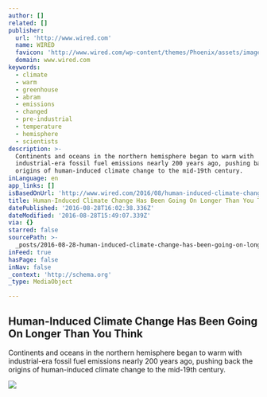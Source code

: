 ```yaml
---
author: []
related: []
publisher:
  url: 'http://www.wired.com'
  name: WIRED
  favicon: 'http://www.wired.com/wp-content/themes/Phoenix/assets/images/favicon.ico'
  domain: www.wired.com
keywords:
  - climate
  - warm
  - greenhouse
  - abram
  - emissions
  - changed
  - pre-industrial
  - temperature
  - hemisphere
  - scientists
description: >-
  Continents and oceans in the northern hemisphere began to warm with
  industrial-era fossil fuel emissions nearly 200 years ago, pushing back the
  origins of human-induced climate change to the mid-19th century.
inLanguage: en
app_links: []
isBasedOnUrl: 'http://www.wired.com/2016/08/human-induced-climate-change-going-longer-think/'
title: Human-Induced Climate Change Has Been Going On Longer Than You Think
datePublished: '2016-08-28T16:02:38.336Z'
dateModified: '2016-08-28T15:49:07.339Z'
via: {}
starred: false
sourcePath: >-
  _posts/2016-08-28-human-induced-climate-change-has-been-going-on-longer-than-y.md
inFeed: true
hasPage: false
inNav: false
_context: 'http://schema.org'
_type: MediaObject

---
```

<article style=""><h1>Human-Induced Climate Change Has Been Going On Longer Than You Think</h1><p>Continents and oceans in the northern hemisphere began to warm with industrial-era fossil fuel emissions nearly 200 years ago, pushing back the origins of human-induced climate change to the mid-19th century.</p><img src="http://www.wired.com/wp-content/uploads/2016/08/GettyImages-3109294-1200x630-e1472165845993.jpg" /></article>